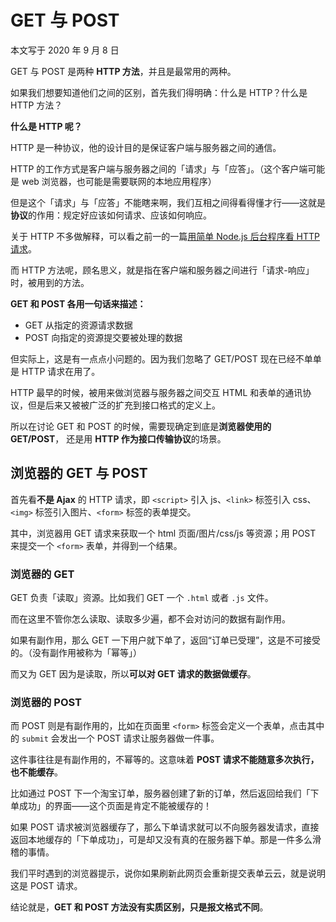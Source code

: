 # GET 与 POST

本文写于 2020 年 9 月 8 日

GET 与 POST 是两种 **HTTP 方法**，并且是最常用的两种。

如果我们想要知道他们之间的区别，首先我们得明确：什么是 HTTP？什么是 HTTP 方法？

**什么是 HTTP 呢？**

HTTP 是一种协议，他的设计目的是保证客户端与服务器之间的通信。

HTTP 的工作方式是客户端与服务器之间的「请求」与「应答」。（这个客户端可能是 web 浏览器，也可能是需要联网的本地应用程序）

但是这个「请求」与「应答」不能瞎来啊，我们互相之间得看得懂才行——这就是**协议**的作用：规定好应该如何请求、应该如何响应。

关于 HTTP 不多做解释，可以看之前一的一篇[用简单 Node.js 后台程序看 HTTP 请求](https://www.yuque.com/fuzaogonglibudushu/javascript/dt31ut)。

而 HTTP 方法呢，顾名思义，就是指在客户端和服务器之间进行「请求-响应」时，被用到的方法。

**GET 和 POST 各用一句话来描述：**

- GET 从指定的资源请求数据
- POST 向指定的资源提交要被处理的数据

但实际上，这是有一点点小问题的。因为我们忽略了 GET/POST 现在已经不单单是 HTTP 请求在用了。

HTTP 最早的时候，被用来做浏览器与服务器之间交互 HTML 和表单的通讯协议，但是后来又被被广泛的扩充到接口格式的定义上。

所以在讨论 GET 和 POST 的时候，需要现确定到底是**浏览器使用的 GET/POST**， 还是用 **HTTP 作为接口传输协议**的场景。

## 浏览器的 GET 与 POST

首先看**不是 Ajax** 的 HTTP 请求，即 `<script>` 引入 js、`<link>` 标签引入 css、 `<img>` 标签引入图片、`<form>` 标签的表单提交。

其中，浏览器用 GET 请求来获取一个 html 页面/图片/css/js 等资源；用 POST 来提交一个 `<form>` 表单，并得到一个结果。

### 浏览器的 GET

GET 负责「读取」资源。比如我们 GET 一个 `.html` 或者 `.js` 文件。

而在这里不管你怎么读取、读取多少遍，都不会对访问的数据有副作用。

如果有副作用，那么 GET 一下用户就下单了，返回“订单已受理”，这是不可接受的。（没有副作用被称为「幂等」）

而又为 GET 因为是读取，所以**可以对 GET 请求的数据做缓存**。

### 浏览器的 POST

而 POST 则是有副作用的，比如在页面里 `<form>` 标签会定义一个表单，点击其中的 `submit` 会发出一个 POST 请求让服务器做一件事。

这件事往往是有副作用的，不幂等的。这意味着 **POST 请求不能随意多次执行，也不能缓存**。

比如通过 POST 下一个淘宝订单，服务器创建了新的订单，然后返回给我们「下单成功」的界面——这个页面是肯定不能被缓存的！

如果 POST 请求被浏览器缓存了，那么下单请求就可以不向服务器发请求，直接返回本地缓存的「下单成功」，可是却又没有真的在服务器下单。那是一件多么滑稽的事情。

我们平时遇到的浏览器提示，说你如果刷新此网页会重新提交表单云云，就是说明这是 POST 请求。

结论就是，**GET 和 POST 方法没有实质区别，只是报文格式不同**。
